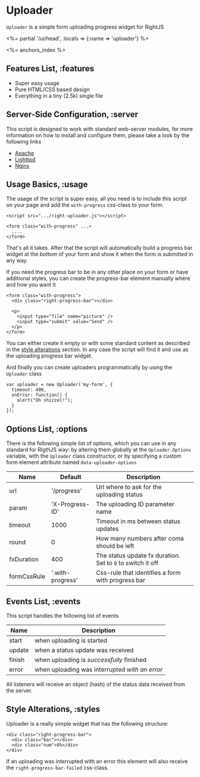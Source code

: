 # Uploader

`Uploader` is a simple form uploading progress widget for RightJS

<%= partial '/ui/head', :locals => {:name => 'uploader'} %>

<%= anchors_index %>

## Features List, :features

* Super easy usage
* Pure HTML/CSS based design
* Everything in a tiny (2.5k) single file

## Server-Side Configuration, :server

This script is designed to work with standard web-server modules, for more
information on how to install and configure them, please take a look
by the following links

* [Apache](http://drogomir.com/blog/2008/6/18/upload-progress-bar-with-mod_passenger-and-apache)
* [Lighttpd](http://upload.lighttpd.net)
* [Nginx](http://wiki.nginx.org/NginxHttpUploadProgressModule)


## Usage Basics, :usage

The usage of the script is super easy, all you need is to include this script
on your page and add the `with-progress` css-class to your form.

    <script src=".../right-uploader.js"></script>

    <form class="with-progress" ...>
      ....
    </form>

That's all it takes. After that the script will automatically build a progress
bar widget at the _bottom_ of your form and show it when the form is submitted
in any way.

If you need the progress bar to be in any other place on your form or have
additional styles, you can create the progress-bar element manually where and
how you want it

    <form class="with-progress">
      <div class="right-progress-bar"></div>

      <p>
        <input type="file" name="picture" />
        <input type="submit" value="Send" />
      </p>
    </form>

You can either create it empty or with some standard content as described
in the [style alterations](#styles) section. In any case the script will find
it and use as the uploading progress bar widget.

And finally you can create uploaders programmatically by using the `Uploader`
class

    var uploader = new Uploader('my-form', {
      timeout: 400,
      onError: function() {
        alert("Oh shizzel!");
      }
    });


## Options List, :options

There is the following simple list of options, which you can use in any
standard for RigthJS way: by altering them globally at the `Uploader.Options`
variable, with the `Uploader` class constructor, or by specifying a custom
form element attribute named `data-uploader-options`

Name        | Default          | Description
------------|------------------|----------------------------------------------
url         | '/progress'      | Url where to ask for the uploading status
param       | 'X-Progress-ID'  | The uploading ID parameter name
timeout     | 1000             | Timeout in ms between status updates
round       | 0                | How many numbers after coma should be left
fxDuration  | 400              | The status update fx duration. Set to `0` to switch it off
formCssRule | '.with-progress' | Css-rule that identifies a form with progress bar


## Events List, :events

This script handles the following list of events

Name   | Description
-------|--------------------------------------------------------
start  | when uploading is started
update | when a status update was received
finish | when uploading is _successfully_ finished
error  | when uploading was interrupted _with an error_

All listeners will receive an object (hash) of the status data received
from the server.


## Style Alterations, :styles

Uploader is a really simple widget that has the following structure:

    <div class="right-progress-bar">
      <div class="bar"></div>
      <div class="num">0%</div>
    </div>

If an uploading was interrupted with an error this element will also receive
the `right-progress-bar-failed` css-class.







